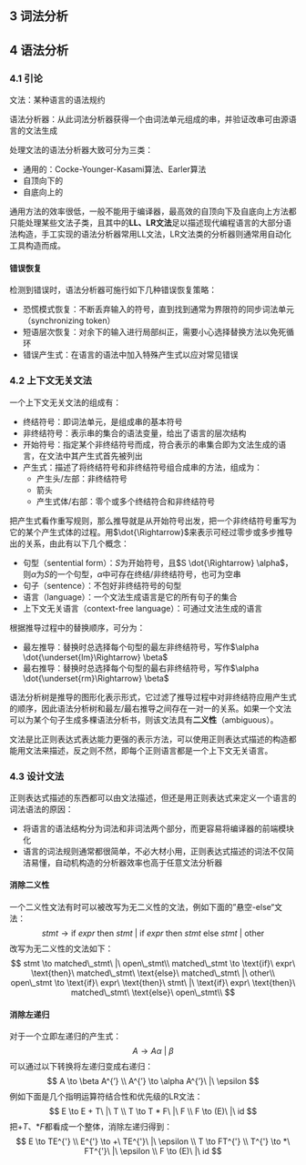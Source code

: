 ## 3 词法分析

## 4 语法分析

### 4.1 引论

文法：某种语言的语法规约

语法分析器：从此词法分析器获得一个由词法单元组成的串，并验证改串可由源语言的文法生成

处理文法的语法分析器大致可分为三类：

- 通用的：Cocke-Younger-Kasami算法、Earler算法
- 自顶向下的
- 自底向上的

通用方法的效率很低，一般不能用于编译器，最高效的自顶向下及自底向上方法都只能处理某些文法子类，且其中的**LL、LR文法**足以描述现代编程语言的大部分语法构造，手工实现的语法分析器常用LL文法，LR文法类的分析器则通常用自动化工具构造而成。

#### 错误恢复

检测到错误时，语法分析器可施行如下几种错误恢复策略：

- 恐慌模式恢复：不断丢弃输入的符号，直到找到通常为界限符的同步词法单元（synchronizing token）
- 短语层次恢复：对余下的输入进行局部纠正，需要小心选择替换方法以免死循环
- 错误产生式：在语言的语法中加入特殊产生式以应对常见错误

### 4.2 上下文无关文法

一个上下文无关文法的组成有：

- 终结符号：即词法单元，是组成串的基本符号
- 非终结符号：表示串的集合的语法变量，给出了语言的层次结构
- 开始符号：指定某个非终结符号而成，符合表示的串集合即为文法生成的语言，在文法中其产生式首先被列出
- 产生式：描述了将终结符号和非终结符号组合成串的方法，组成为：
  - 产生头/左部：非终结符号
  - 箭头
  - 产生式体/右部：零个或多个终结符合和非终结符号

把产生式看作重写规则，那么推导就是从开始符号出发，把一个非终结符号重写为它的某个产生式体的过程。用$\dot{\Rightarrow}$来表示可经过零步或多步推导出的关系，由此有以下几个概念：

- 句型（sentential form）：$S$为开始符号，且$S \dot{\Rightarrow} \alpha$，则$\alpha$为$S$的一个句型，$\alpha$中可存在终结/非终结符号，也可为空串
- 句子（sentence）：不包好非终结符号的句型
- 语言（language）：一个文法生成语言是它的所有句子的集合
- 上下文无关语言（context-free language）：可通过文法生成的语言

根据推导过程中的替换顺序，可分为：

- 最左推导：替换时总选择每个句型的最左非终结符号，写作$\alpha \dot{\underset{lm}\Rightarrow} \beta$
- 最右推导：替换时总选择每个句型的最右非终结符号，写作$\alpha \dot{\underset{rm}\Rightarrow} \beta$

语法分析树是推导的图形化表示形式，它过滤了推导过程中对非终结符应用产生式的顺序，因此语法分析树和最左/最右推导之间存在一对一的关系。如果一个文法可以为某个句子生成多棵语法分析书，则该文法具有**二义性**（ambiguous）。

文法是比正则表达式表达能力更强的表示方法，可以使用正则表达式描述的构造都能用文法来描述，反之则不然，即每个正则语言都是一个上下文无关语言。

### 4.3 设计文法

正则表达式描述的东西都可以由文法描述，但还是用正则表达式来定义一个语言的词法语法的原因：

- 将语言的语法结构分为词法和非词法两个部分，而更容易将编译器的前端模块化
- 语言的词法规则通常都很简单，不必大材小用，正则表达式描述的词法不仅简洁易懂，自动机构造的分析器效率也高于任意文法分析器

#### 消除二义性

一个二义性文法有时可以被改写为无二义性的文法，例如下面的”悬空-else“文法：
$$
stmt \to \text{if}\ expr\ \text{then}\ stmt\ |\ \text{if}\ expr\ \text{then}\ stmt\ \text{else}\ stmt\ |\ \text{other}
$$
改写为无二义性的文法如下：
$$
stmt \to matched\_stmt\ |\ open\_stmt\\
matched\_stmt \to \text{if}\ expr\ \text{then}\ matched\_stmt\ \text{else}\ matched\_stmt\ |\ other\\
open\_stmt \to \text{if}\ expr\ \text{then}\ stmt\ |\ \text{if}\ expr\ \text{then}\ matched\_stmt\ \text{else}\ open\_stmt\\
$$

#### 消除左递归

对于一个立即左递归的产生式：
$$
A \to A\alpha\ |\ \beta
$$
可以通过以下转换将左递归变成右递归：
$$
A \to \beta A^{’} \\
A^{’} \to \alpha A^{’}\ |\ \epsilon
$$
例如下面是几个指明运算符结合性和优先级的LR文法：
$$
E \to E + T\ |\ T \\
T \to T * F\ |\ F \\
F \to (E)\ |\ id
$$
把$+ T$、$* F$都看成一个整体，消除左递归得到：
$$
E \to TE^{'} \\
E^{'} \to +\ TE^{'}\ |\ \epsilon \\
T \to FT^{'} \\
T^{'} \to *\ FT^{'}\ |\ \epsilon \\
F \to (E)\ |\ id
$$


